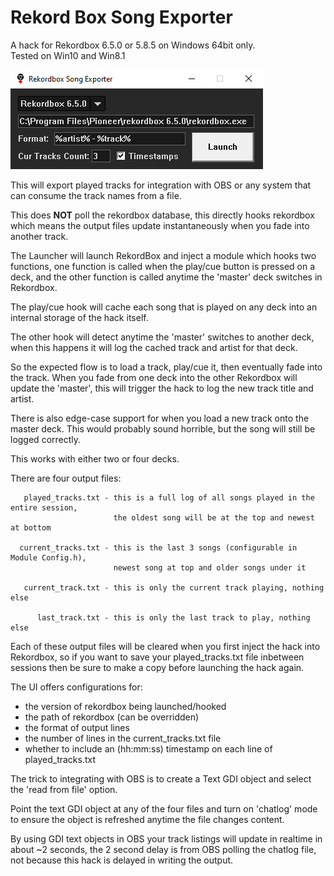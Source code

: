 # Rekord Box Song Exporter
A hack for Rekordbox 6.5.0 or 5.8.5 on Windows 64bit only.  
Tested on Win10 and Win8.1

![Alt text](/launcher.png?raw=true "Launcher")

This will export played tracks for integration with OBS or any system that can
consume the track names from a file.

This does **NOT** poll the rekordbox database, this directly hooks rekordbox which 
means the output files update instantaneously when you fade into another track.

The Launcher will launch RekordBox and inject a module which hooks two functions,
one function is called when the play/cue button is pressed on a deck, and the other 
function is called anytime the 'master' deck switches in Rekordbox.

The play/cue hook will cache each song that is played on any deck into an internal
storage of the hack itself.

The other hook will detect anytime the 'master' switches to another deck, when
this happens it will log the cached track and artist for that deck.

So the expected flow is to load a track, play/cue it, then eventually fade into 
the track. When you fade from one deck into the other Rekordbox will update the 
'master', this will trigger the hack to log the new track title and artist.

There is also edge-case support for when you load a new track onto the master deck.
This would probably sound horrible, but the song will still be logged correctly.

This works with either two or four decks.

There are four output files:

```
   played_tracks.txt - this is a full log of all songs played in the entire session,
                       the oldest song will be at the top and newest at bottom
                       
  current_tracks.txt - this is the last 3 songs (configurable in Module Config.h), 
                       newest song at top and older songs under it
                       
   current_track.txt - this is only the current track playing, nothing else
   
      last_track.txt - this is only the last track to play, nothing else
```                    

Each of these output files will be cleared when you first inject the hack into
Rekordbox, so if you want to save your played_tracks.txt file inbetween sessions
then be sure to make a copy before launching the hack again.

The UI offers configurations for:

   - the version of rekordbox being launched/hooked
   - the path of rekordbox (can be overridden)
   - the format of output lines
   - the number of lines in the current_tracks.txt file
   - whether to include an (hh:mm:ss) timestamp on each line of played_tracks.txt

The trick to integrating with OBS is to create a Text GDI object and select the 
'read from file' option.

Point the text GDI object at any of the four files and turn on 'chatlog' mode to
ensure the object is refreshed anytime the file changes content.

By using GDI text objects in OBS your track listings will update in realtime in about 
~2 seconds, the 2 second delay is from OBS polling the chatlog file, not because this 
hack is delayed in writing the output.
